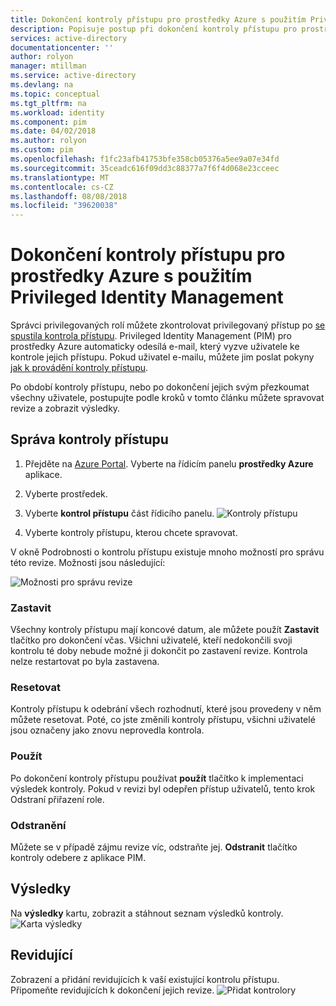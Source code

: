 ```yaml
---
title: Dokončení kontroly přístupu pro prostředky Azure s použitím Privileged Identity Management | Dokumentace Microsoftu
description: Popisuje postup při dokončení kontroly přístupu pro prostředky Azure.
services: active-directory
documentationcenter: ''
author: rolyon
manager: mtillman
ms.service: active-directory
ms.devlang: na
ms.topic: conceptual
ms.tgt_pltfrm: na
ms.workload: identity
ms.component: pim
ms.date: 04/02/2018
ms.author: rolyon
ms.custom: pim
ms.openlocfilehash: f1fc23afb41753bfe358cb05376a5ee9a07e34fd
ms.sourcegitcommit: 35ceadc616f09dd3c88377a7f6f4d068e23cceec
ms.translationtype: MT
ms.contentlocale: cs-CZ
ms.lasthandoff: 08/08/2018
ms.locfileid: "39620038"
---
```

# <a name="complete-an-access-review-for-azure-resources-by-using-privileged-identity-management"></a>Dokončení kontroly přístupu pro prostředky Azure s použitím Privileged Identity Management
Správci privilegovaných rolí můžete zkontrolovat privilegovaný přístup po [se spustila kontrola přístupu](pim-resource-roles-start-access-review.md). Privileged Identity Management (PIM) pro prostředky Azure automaticky odesílá e-mail, který vyzve uživatele ke kontrole jejich přístupu. Pokud uživatel e-mailu, můžete jim poslat pokyny [jak k provádění kontroly přístupu](pim-resource-roles-perform-access-review.md).

Po období kontroly přístupu, nebo po dokončení jejich svým přezkoumat všechny uživatele, postupujte podle kroků v tomto článku můžete spravovat revize a zobrazit výsledky.

## <a name="manage-access-reviews"></a>Správa kontroly přístupu
1. Přejděte na [Azure Portal](https://portal.azure.com/). Vyberte na řídicím panelu **prostředky Azure** aplikace.

2. Vyberte prostředek.

3. Vyberte **kontrol přístupu** část řídicího panelu.
![Kontroly přístupu](media/azure-pim-resource-rbac/rbac-access-review-home-list.png)

4. Vyberte kontroly přístupu, kterou chcete spravovat.

V okně Podrobnosti o kontrolu přístupu existuje mnoho možností pro správu této revize. Možnosti jsou následující:

![Možnosti pro správu revize](media/azure-pim-resource-rbac/rbac-access-review-menu.png)

### <a name="stop"></a>Zastavit
Všechny kontroly přístupu mají koncové datum, ale můžete použít **Zastavit** tlačítko pro dokončení včas. Všichni uživatelé, kteří nedokončili svoji kontrolu té doby nebude možné ji dokončit po zastavení revize. Kontrola nelze restartovat po byla zastavena.

### <a name="reset"></a>Resetovat
Kontroly přístupu k odebrání všech rozhodnutí, které jsou provedeny v něm můžete resetovat. Poté, co jste změnili kontroly přístupu, všichni uživatelé jsou označeny jako znovu neprovedla kontrola. 

### <a name="apply"></a>Použít
Po dokončení kontroly přístupu používat **použít** tlačítko k implementaci výsledek kontroly. Pokud v revizi byl odepřen přístup uživatelů, tento krok Odstraní přiřazení role.  

### <a name="delete"></a>Odstranění
Můžete se v případě zájmu revize víc, odstraňte jej. **Odstranit** tlačítko kontroly odebere z aplikace PIM.

## <a name="results"></a>Výsledky
Na **výsledky** kartu, zobrazit a stáhnout seznam výsledků kontroly. 
![Karta výsledky](media/azure-pim-resource-rbac/rbac-access-review-results.png)

## <a name="reviewers"></a>Revidující
Zobrazení a přidání revidujících k vaší existující kontrolu přístupu. Připomeňte revidujících k dokončení jejich revize.
![Přidat kontrolory](media/azure-pim-resource-rbac/rbac-access-review-reviewers.png)



